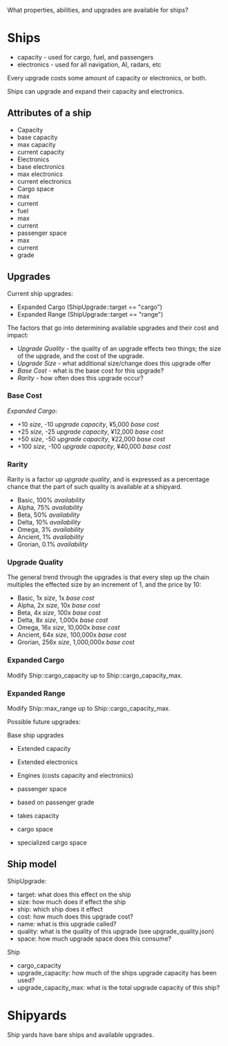 What properties, abilities, and upgrades are available for ships?

# Ships

 * capacity - used for cargo, fuel, and passengers
 * electronics - used for all navigation, AI, radars, etc

Every upgrade costs some amount of capacity or electronics, or both.

Ships can upgrade and expand their capacity and electronics.

## Attributes of a ship
 
 * Capacity
  * base capacity
  * max capacity
  * current capacity
 * Electronics
  * base electronics
  * max electronics
  * current electronics
 * Cargo space
  * max
  * current
 * fuel
  * max
  * current
 * passenger space
  * max
  * current
  * grade 
 
## Upgrades

Current ship upgrades:

 - Expanded Cargo (ShipUpgrade::target == "cargo")
 - Expanded Range (ShipUpgrade::target == "range")

The factors that go into determining available upgrades and their cost and
impact:

 * *Upgrade Quality* - the quality of an upgrade effects two things; the size of the upgrade,
and the cost of the upgrade.
 * *Upgrade Size* - what additional size/change does this upgrade offer
 * *Base Cost* - what is the base cost for this upgrade?
 * *Rarity* - how often does this upgrade occur?
 
### Base Cost

*Expanded Cargo*:

 - +10 *size*, -10 *upgrade capacity*, ¥5,000 *base cost*
 - +25 *size*, -25 *upgrade capacity*, ¥12,000 *base cost*
 - +50 *size*, -50 *upgrade capacity*, ¥22,000 *base cost*
 - +100 *size*, -100 *upgrade capacity*, ¥40,000 *base cost*

### Rarity

Rarity is a factor up *upgrade quality*, and is expressed as a percentage
chance that the part of such quality is available at a shipyard.

 - Basic, 100% *availability*
 - Alpha, 75% *availability*
 - Beta, 50% *availability*
 - Delta, 10% *availability*
 - Omega, 3% *availability*
 - Ancient, 1% *availability*
 - Grorian, 0.1% *availability*

### Upgrade Quality

The general trend through the upgrades is that every step up the chain multiples
the effected size by an increment of 1, and the price by 10:

 - Basic, 1x *size*, 1x *base cost*
 - Alpha, 2x *size*, 10x *base cost*
 - Beta, 4x *size*, 100x *base cost*
 - Delta, 8x *size*, 1,000x *base cost*
 - Omega, 16x *size*, 10,000x *base cost*
 - Ancient, 64x *size*, 100,000x *base cost*
 - Grorian, 256x *size*, 1,000,000x *base cost*
 

### Expanded Cargo

Modify Ship::cargo_capacity up to Ship::cargo_capacity_max.

### Expanded Range

Modify Ship::max_range up to Ship::cargo_capacity_max.
 
 
 
 
Possible future upgrades:

Base ship upgrades

 * Extended capacity
 * Extended electronics

 * Engines (costs capacity and electronics)
 * passenger space
  * based on passenger grade
  * takes capacity
 * cargo space
 * specialized cargo space
  
## Ship model

ShipUpgrade:
  - target: what does this effect on the ship
  - size: how much does if effect the ship
  - ship: which ship does it effect
  - cost: how much does this upgrade cost?
  - name: what is this upgrade called?
  - quality: what is the quality of this upgrade (see upgrade_quality.json)
  - space: how much upgrade space does this consume?

Ship
  - cargo_capacity
  - upgrade_capacity: how much of the ships upgrade capacity has been used?
  - upgrade_capacity_max: what is the total upgrade capacity of this ship?

# Shipyards

Ship yards have bare ships and available upgrades.

